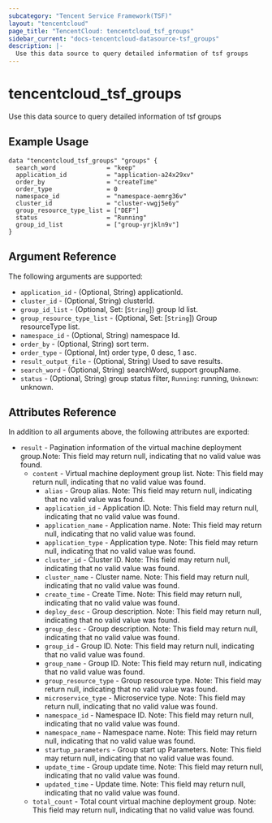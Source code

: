 ```yaml
---
subcategory: "Tencent Service Framework(TSF)"
layout: "tencentcloud"
page_title: "TencentCloud: tencentcloud_tsf_groups"
sidebar_current: "docs-tencentcloud-datasource-tsf_groups"
description: |-
  Use this data source to query detailed information of tsf groups
---
```


# tencentcloud_tsf_groups

Use this data source to query detailed information of tsf groups

## Example Usage

```hcl
data "tencentcloud_tsf_groups" "groups" {
  search_word              = "keep"
  application_id           = "application-a24x29xv"
  order_by                 = "createTime"
  order_type               = 0
  namespace_id             = "namespace-aemrg36v"
  cluster_id               = "cluster-vwgj5e6y"
  group_resource_type_list = ["DEF"]
  status                   = "Running"
  group_id_list            = ["group-yrjkln9v"]
}
```

## Argument Reference

The following arguments are supported:

* `application_id` - (Optional, String) applicationId.
* `cluster_id` - (Optional, String) clusterId.
* `group_id_list` - (Optional, Set: [`String`]) group Id list.
* `group_resource_type_list` - (Optional, Set: [`String`]) Group resourceType list.
* `namespace_id` - (Optional, String) namespace Id.
* `order_by` - (Optional, String) sort term.
* `order_type` - (Optional, Int) order type, 0 desc, 1 asc.
* `result_output_file` - (Optional, String) Used to save results.
* `search_word` - (Optional, String) searchWord, support groupName.
* `status` - (Optional, String) group status filter, `Running`: running, `Unknown`: unknown.

## Attributes Reference

In addition to all arguments above, the following attributes are exported:

* `result` - Pagination information of the virtual machine deployment group.Note: This field may return null, indicating that no valid value was found.
  * `content` - Virtual machine deployment group list. Note: This field may return null, indicating that no valid value was found.
    * `alias` - Group alias. Note: This field may return null, indicating that no valid value was found.
    * `application_id` - Application ID. Note: This field may return null, indicating that no valid value was found.
    * `application_name` - Application name. Note: This field may return null, indicating that no valid value was found.
    * `application_type` - Application type. Note: This field may return null, indicating that no valid value was found.
    * `cluster_id` - Cluster ID. Note: This field may return null, indicating that no valid value was found.
    * `cluster_name` - Cluster name. Note: This field may return null, indicating that no valid value was found.
    * `create_time` - Create Time. Note: This field may return null, indicating that no valid value was found.
    * `deploy_desc` - Group description. Note: This field may return null, indicating that no valid value was found.
    * `group_desc` - Group description. Note: This field may return null, indicating that no valid value was found.
    * `group_id` - Group ID. Note: This field may return null, indicating that no valid value was found.
    * `group_name` - Group ID. Note: This field may return null, indicating that no valid value was found.
    * `group_resource_type` - Group resource type. Note: This field may return null, indicating that no valid value was found.
    * `microservice_type` - Microservice type. Note: This field may return null, indicating that no valid value was found.
    * `namespace_id` - Namespace ID. Note: This field may return null, indicating that no valid value was found.
    * `namespace_name` - Namespace name. Note: This field may return null, indicating that no valid value was found.
    * `startup_parameters` - Group start up Parameters. Note: This field may return null, indicating that no valid value was found.
    * `update_time` - Group update time. Note: This field may return null, indicating that no valid value was found.
    * `updated_time` - Update time. Note: This field may return null, indicating that no valid value was found.
  * `total_count` - Total count virtual machine deployment group. Note: This field may return null, indicating that no valid value was found.



